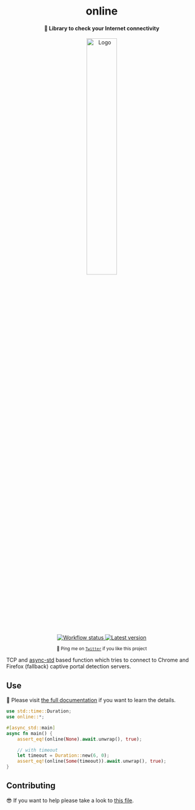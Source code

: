 <h1 align="center">online</h1>

<h4 align="center">
  📶 Library to check your Internet connectivity
</h4>

<div align="center">
  <img alt="Logo" src="https://media.giphy.com/media/pYyFAHLW0zJL2/giphy.gif" width="40%">
</div>

<p align="center">
  <a href="https://github.com/jesusprubio/online/actions">
    <img alt="Workflow status" src="https://github.com/jesusprubio/online/workflows/CI/badge.svg">
  </a>
  <a href="https://crates.io/crates/online">
    <img alt="Latest version" src="https://img.shields.io/crates/v/online.svg">
  </a>
</p>
<p align="center">
  <sub>🤙 Ping me on <a href="https://twitter.com/jesusprubio"><code>Twitter</code></a> if you like this project</sub>
</p>

TCP and [async-std](https://github.com/async-rs/async-std) based function which tries to connect to Chrome and Firefox (fallback) captive portal detection servers.

## Use

📝 Please visit [the full documentation](https://docs.rs/online) if you want to learn the details.

<!-- cargo-sync-readme start -->

```rust
use std::time::Duration;
use online::*;

#[async_std::main]
async fn main() {
    assert_eq!(online(None).await.unwrap(), true);

    // with timeout
    let timeout = Duration::new(6, 0);
    assert_eq!(online(Some(timeout)).await.unwrap(), true);
}
```

<!-- cargo-sync-readme end -->

## Contributing

😎 If you want to help please take a look to [this file](.github/CONTRIBUTING.md).

